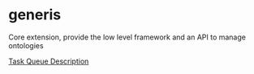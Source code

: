 generis
=======

Core extension, provide the low level framework and an API to manage ontologies

[Task Queue Description](common/oatbox/TaskQueue/README.md)